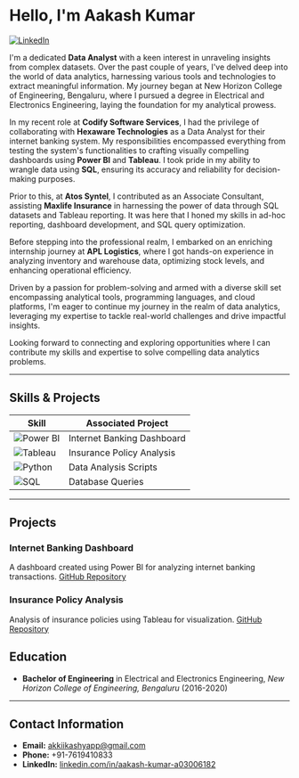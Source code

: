 # Hello, I'm Aakash Kumar
[![LinkedIn](https://img.shields.io/badge/-LinkedIn-0072b1?style=for-the-badge&logo=linkedin&logoColor=white)](https://www.linkedin.com/in/aakash-kumar-a03006182/)

I'm a dedicated **Data Analyst** with a keen interest in unraveling insights from complex datasets. Over the past couple of years, I've delved deep into the world of data analytics, harnessing various tools and technologies to extract meaningful information. My journey began at New Horizon College of Engineering, Bengaluru, where I pursued a degree in Electrical and Electronics Engineering, laying the foundation for my analytical prowess.

In my recent role at **Codify Software Services**, I had the privilege of collaborating with **Hexaware Technologies** as a Data Analyst for their internet banking system. My responsibilities encompassed everything from testing the system's functionalities to crafting visually compelling dashboards using **Power BI** and **Tableau**. I took pride in my ability to wrangle data using **SQL**, ensuring its accuracy and reliability for decision-making purposes.

Prior to this, at **Atos Syntel**, I contributed as an Associate Consultant, assisting **Maxlife Insurance** in harnessing the power of data through SQL datasets and Tableau reporting. It was here that I honed my skills in ad-hoc reporting, dashboard development, and SQL query optimization.

Before stepping into the professional realm, I embarked on an enriching internship journey at **APL Logistics**, where I got hands-on experience in analyzing inventory and warehouse data, optimizing stock levels, and enhancing operational efficiency.

Driven by a passion for problem-solving and armed with a diverse skill set encompassing analytical tools, programming languages, and cloud platforms, I'm eager to continue my journey in the realm of data analytics, leveraging my expertise to tackle real-world challenges and drive impactful insights.

Looking forward to connecting and exploring opportunities where I can contribute my skills and expertise to solve compelling data analytics problems.

---

## Skills & Projects

| Skill                                         | Associated Project         |
|-----------------------------------------------|----------------------------|
| ![Power BI](https://img.shields.io/badge/-Power%20BI-F2C811?style=for-the-badge&logo=Power-BI&logoColor=white)                                      | Internet Banking Dashboard |
| ![Tableau](https://img.shields.io/badge/-Tableau-0769AD?style=for-the-badge&logo=Tableau&logoColor=white)                                           | Insurance Policy Analysis |
| ![Python](https://img.shields.io/badge/-Python-3776AB?style=for-the-badge&logo=Python&logoColor=white)                                               | Data Analysis Scripts |
| ![SQL](https://img.shields.io/badge/-SQL-4479A1?style=for-the-badge&logo=MySQL&logoColor=white)                                                     | Database Queries |


---

## Projects

### Internet Banking Dashboard
A dashboard created using Power BI for analyzing internet banking transactions.
[GitHub Repository](https://github.com/yourusername/internet-banking-dashboard)

### Insurance Policy Analysis
Analysis of insurance policies using Tableau for visualization.
[GitHub Repository](https://github.com/yourusername/insurance-policy-analysis)


## Education
- **Bachelor of Engineering** in Electrical and Electronics Engineering, *New Horizon College of Engineering, Bengaluru* (2016-2020)

---

## Contact Information
- **Email:** akkiikashyapp@gmail.com
- **Phone:** +91-7619410833
- **LinkedIn:** [linkedin.com/in/aakash-kumar-a03006182](https://www.linkedin.com/in/aakash-kumar-a03006182/)
